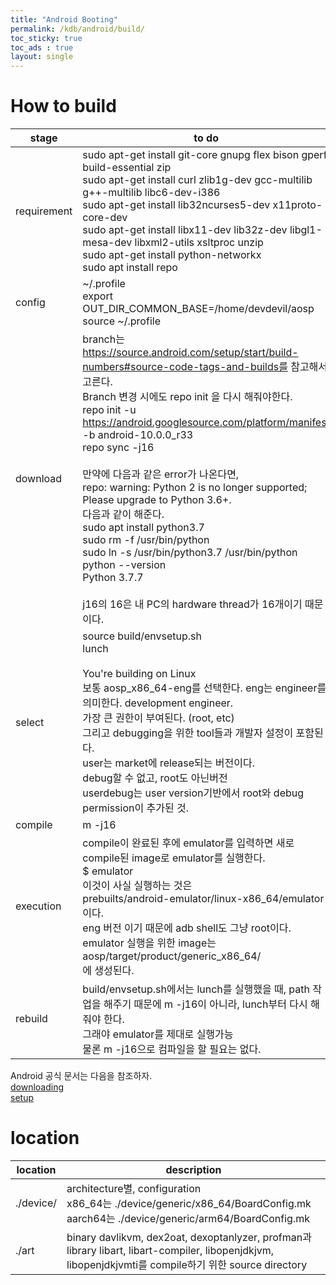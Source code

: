 ```yaml
---
title: "Android Booting"
permalink: /kdb/android/build/
toc_sticky: true
toc_ads : true
layout: single
---
```


# How to build

|stage|to do|
|---|---|
|requirement|sudo apt-get install git-core gnupg flex bison gperf build-essential zip<br/>sudo apt-get install curl zlib1g-dev gcc-multilib g++-multilib libc6-dev-i386<br/> sudo apt-get install lib32ncurses5-dev x11proto-core-dev<br/>sudo apt-get install libx11-dev lib32z-dev libgl1-mesa-dev libxml2-utils xsltproc unzip<br/>sudo apt-get install python-networkx<br/>sudo apt install repo<br/>|
|config|~/.profile<br/>export OUT_DIR_COMMON_BASE=/home/devdevil/aosp<br/>source ~/.profile|
|download|branch는 https://source.android.com/setup/start/build-numbers#source-code-tags-and-builds를 참고해서 고른다.<br/>Branch 변경 시에도 repo init 을 다시 해줘야한다.<br/>repo init -u https://android.googlesource.com/platform/manifest -b android-10.0.0_r33<br/>repo sync -j16<br/><br/>만약에 다음과 같은 error가 나온다면,<br/>repo: warning: Python 2 is no longer supported; Please upgrade to Python 3.6+.<br/>다음과 같이 해준다.<br/>sudo apt install python3.7<br/>sudo rm -f /usr/bin/python<br/>sudo ln -s /usr/bin/python3.7 /usr/bin/python<br/>python --version<br/>Python 3.7.7<br/><br/>j16의 16은 내 PC의 hardware thread가 16개이기 때문이다.<br/>|
|select|source build/envsetup.sh<br/>lunch<br/><br/>You're building on Linux<br/>보통 aosp_x86_64-eng를 선택한다. eng는 engineer를 의미한다. development engineer.<br/>가장 큰 권한이 부여된다. (root, etc)<br/>그리고 debugging을 위한 tool들과 개발자 설정이 포함된다.</br>user는 market에 release되는 버전이다.<br/>debug할 수 없고, root도 아닌버전<br/>userdebug는 user version기반에서 root와 debug permission이 추가된 것.|
|compile|m -j16|
|execution|compile이 완료된 후에 emulator를 입력하면 새로 compile된 image로 emulator를 실행한다.<br/>$ emulator<br/>이것이 사실 실행하는 것은 <br/>prebuilts/android-emulator/linux-x86_64/emulator이다.<br/>eng 버전 이기 때문에 adb shell도 그냥 root이다.<br/>emulator 실행을 위한 image는 aosp/target/product/generic_x86_64/<br/>에 생성된다.|
|rebuild|build/envsetup.sh에서는 lunch를 실행했을 때, path 작업을 해주기 때문에 m -j16이 아니라, lunch부터 다시 해 줘야 한다.<br/>그래야 emulator를 제대로 실행가능<br/>물론 m -j16으로 컴파일을 할 필요는 없다.|

Android 공식 문서는 다음을 참조하자.   
[downloading](https://source.android.com/setup/build/downloading)   
[setup](https://source.android.com/setup/build/initializing)   


# location

|location|description|
|---|---|
|./device/|architecture별, configuration<br/>x86_64는 ./device/generic/x86_64/BoardConfig.mk<br/>aarch64는 ./device/generic/arm64/BoardConfig.mk|
|./art|binary davlikvm, dex2oat, dexoptanlyzer, profman과<br/> library libart, libart-compiler, libopenjdkjvm, libopenjdkjvmti를 compile하기 위한 source directory|


